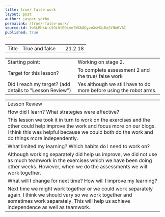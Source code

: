 ```yaml
---
title: true/ false work
layout: post
author: jasper.yerby
permalink: /true/-false-work/
source-id: 1wSLRHsA-u5OihtEOLmoSWXk8OyvoXwMGiBqSYNe6VAI
published: true
---
```

<table>
  <tr>
    <td>Title</td>
    <td>True and false</td>
    <td></td>
    <td>21.2.18</td>
  </tr>
</table>


<table>
  <tr>
    <td>Starting point:</td>
    <td>Working on stage 2.</td>
  </tr>
  <tr>
    <td>Target for this lesson?</td>
    <td>To complete assessment 2 and the true/ false work</td>
  </tr>
  <tr>
    <td>Did I reach my target? 
(add details to "Lesson Review")</td>
    <td>Yes although we still have to do more before using the robot arms.</td>
  </tr>
</table>


<table>
  <tr>
    <td>Lesson Review</td>
  </tr>
  <tr>
    <td>How did I learn? What strategies were effective? </td>
  </tr>
  <tr>
    <td>This lesson we took it in turn to work on the exercises and the other could help improve the work and focus more on our blogs. I think this was helpful because we could both do the work and do things more independently. </td>
  </tr>
  <tr>
    <td>What limited my learning? Which habits do I need to work on? </td>
  </tr>
  <tr>
    <td>Although working separately did help us improve, we did not use as much teamwork in the exercises which we have been doing other weeks. However, when we do the assessments we will work together. </td>
  </tr>
  <tr>
    <td>What will I change for next time? How will I improve my learning?</td>
  </tr>
  <tr>
    <td>Next time we might work together or we could work separately again. I think we should vary so we work together and sometimes work separately. This will help us achieve independence as well as teamwork. </td>
  </tr>
</table>


